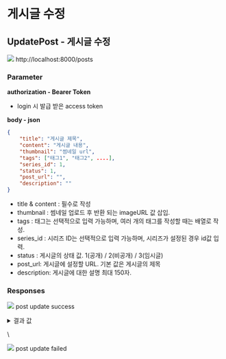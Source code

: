 # 게시글 수정

## UpdatePost - 게시글 수정

![](https://img.shields.io/badge/PATCH-yellow?style=plastic\&logo=appveyor\&logo=PATCH) http://localhost:8000/posts

### Parameter

**authorization - Bearer Token**

* login 시 발급 받은 access token

**body - json**

```json
{
    "title": "게시글 제목",
    "content": "게시글 내용",
    "thumbnail": "썸네일 url",
    "tags": ["태그1", "태그2", ....],
    "series_id": 1,
    "status": 1,
    "post_url": "",
    "description": ""
}
```

* title & content : 필수로 작성
* thumbnail : 썸네일 업로드 후 반환 되는 imageURL 값 삽입.
* tags : 태그는 선택적으로 입력 가능하며, 여러 개의 태그를 작성할 때는 배열로 작성.
* series\_id : 시리즈 ID는 선택적으로 입력 가능하며, 시리즈가 설정된 경우 id값 입력.
* status : 게시글의 상태 값. 1(공개) / 2(비공개) / 3(임시글)
* post\_url: 게시글에 설정할 URL. 기본 값은 게시글의 제목
* description: 게시글에 대한 설명 최대 150자.

### Responses

![](https://img.shields.io/badge/200-519800?style=plastic\&logo=appveyor\&logo=200) post update success

<details>

<summary>결과 값</summary>

```json
```

</details>

\


![](https://img.shields.io/badge/403-DB3A00?style=plastic\&logo=appveyor\&logo=403) post update failed
